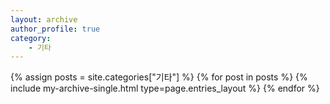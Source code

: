 ```yaml
---
layout: archive
author_profile: true
category:
    - 기타
---
```


{% assign posts = site.categories["기타"] %}
{% for post in posts %}
    {% include my-archive-single.html type=page.entries_layout %}
{% endfor %}
<div>
</div>
